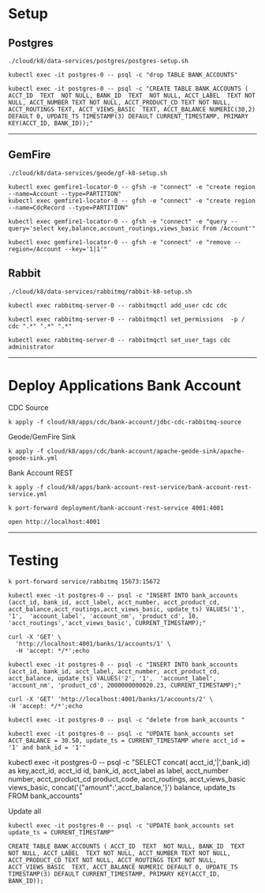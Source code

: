 

# Setup


## Postgres

```shell
./cloud/k8/data-services/postgres/postgres-setup.sh
```

```shell
kubectl exec -it postgres-0 -- psql -c "drop TABLE BANK_ACCOUNTS"
```


```shell
kubectl exec -it postgres-0 -- psql -c "CREATE TABLE BANK_ACCOUNTS ( ACCT_ID  TEXT  NOT NULL, BANK_ID  TEXT  NOT NULL, ACCT_LABEL  TEXT NOT NULL, ACCT_NUMBER TEXT NOT NULL, ACCT_PRODUCT_CD TEXT NOT NULL, ACCT_ROUTINGS TEXT, ACCT_VIEWS_BASIC  TEXT, ACCT_BALANCE NUMERIC(30,2) DEFAULT 0, UPDATE_TS TIMESTAMP(3) DEFAULT CURRENT_TIMESTAMP, PRIMARY KEY(ACCT_ID, BANK_ID));"
```

---------------

## GemFire

```shell
./cloud/k8/data-services/geode/gf-k8-setup.sh
```


```shell
kubectl exec gemfire1-locator-0 -- gfsh -e "connect" -e "create region --name=Account --type=PARTITION"
kubectl exec gemfire1-locator-0 -- gfsh -e "connect" -e "create region --name=CdcRecord --type=PARTITION"
```

```shell
kubectl exec gemfire1-locator-0 -- gfsh -e "connect" -e "query --query='select key,balance,account_routings,views_basic from /Account'"
```

```shell
kubectl exec gemfire1-locator-0 -- gfsh -e "connect" -e "remove --region=/Account --key='1|1'"
```
## Rabbit

```shell
./cloud/k8/data-services/rabbitmq/rabbit-k8-setup.sh
```

```shell
kubectl exec rabbitmq-server-0 -- rabbitmqctl add_user cdc cdc
```

```shell
kubectl exec rabbitmq-server-0 -- rabbitmqctl set_permissions  -p / cdc ".*" ".*" ".*"
```

```shell
kubectl exec rabbitmq-server-0 -- rabbitmqctl set_user_tags cdc administrator
```

-----

# Deploy Applications Bank Account


CDC Source

```shell
k apply -f cloud/k8/apps/cdc/bank-account/jdbc-cdc-rabbitmq-source
```

Geode/GemFire Sink

```shell
k apply -f cloud/k8/apps/cdc/bank-account/apache-geode-sink/apache-geode-sink.yml
```


Bank Account REST

```shell
k apply -f cloud/k8/apps/bank-account-rest-service/bank-account-rest-service.yml
```

```shell
k port-forward deployment/bank-account-rest-service 4001:4001
```

```shell
open http://localhost:4001
```
--------------------
# Testing 

```shell
k port-forward service/rabbitmq 15673:15672
```


```shell
kubectl exec -it postgres-0 -- psql -c "INSERT INTO bank_accounts (acct_id, bank_id, acct_label, acct_number, acct_product_cd, acct_balance,acct_routings,acct_views_basic, update_ts) VALUES('1', '1',  'account_label', 'account_nm', 'product_cd', 10, 'acct_routings','acct_views_basic', CURRENT_TIMESTAMP);"
```

```shell
curl -X 'GET' \
  'http://localhost:4001/banks/1/accounts/1' \
  -H 'accept: */*';echo
```

```shell
kubectl exec -it postgres-0 -- psql -c "INSERT INTO bank_accounts (acct_id, bank_id, acct_label, acct_number, acct_product_cd, acct_balance, update_ts) VALUES('2', '1',  'account_label', 'account_nm', 'product_cd', 2000000000020.23, CURRENT_TIMESTAMP);"
```

```shell
curl -X 'GET' 'http://localhost:4001/banks/1/accounts/2' \
-H 'accept: */*';echo
```

```shell
kubectl exec -it postgres-0 -- psql -c "delete from bank_accounts "
```


```shell
kubectl exec -it postgres-0 -- psql -c "UPDATE bank_accounts set ACCT_BALANCE = 30.50, update_ts = CURRENT_TIMESTAMP where acct_id = '1' and bank_id = '1'"
```
kubectl exec -it postgres-0 -- psql -c "SELECT  concat( acct_id,'|',bank_id) as key,acct_id,  acct_id id, bank_id, acct_label as label, acct_number number, acct_product_cd product_code, acct_routings, acct_views_basic views_basic, concat('{\"amount\":',acct_balance,'}') balance, update_ts FROM bank_accounts"

Update all
```shell
kubectl exec -it postgres-0 -- psql -c "UPDATE bank_accounts set update_ts = CURRENT_TIMESTAMP"
```

```postgres-sql
CREATE TABLE BANK_ACCOUNTS ( ACCT_ID  TEXT  NOT NULL, BANK_ID  TEXT  NOT NULL, ACCT_LABEL  TEXT NOT NULL, ACCT_NUMBER TEXT NOT NULL, ACCT_PRODUCT_CD TEXT NOT NULL, ACCT_ROUTINGS TEXT NOT NULL, ACCT_VIEWS_BASIC  TEXT, ACCT_BALANCE NUMERIC DEFAULT 0, UPDATE_TS TIMESTAMP(3) DEFAULT CURRENT_TIMESTAMP, PRIMARY KEY(ACCT_ID, BANK_ID));
```


